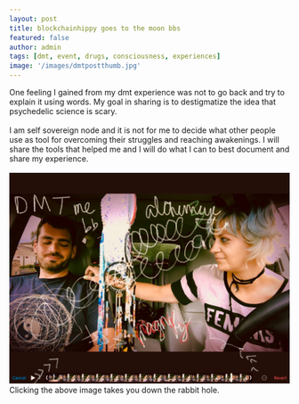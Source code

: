 ```yaml
---
layout: post
title: blockchainhippy goes to the moon bbs
featured: false
author: admin
tags: [dmt, event, drugs, consciousness, experiences]
image: '/images/dmtpostthumb.jpg'
---
```


One feeling I gained from my dmt experience was not to go back and try to explain it using words. My goal in sharing is to destigmatize the idea that psychedelic science is scary. 
<br>
<br>
I am self sovereign node and it is not for me to decide what other people use as tool for overcoming their struggles and reaching awakenings. I will share the tools that helped me and I will do what I can to best document and share my experience.
<br>
<br>
<a href="https://d.tube/v/blockchainhippy/0l50kya7">
  <img src="/images/dmtpostthumb.jpg" alt="DMT">
  </a>
  <br>
  Clicking the above image takes you down the rabbit hole.
